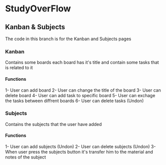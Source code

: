 # StudyOverFlow
## Kanban & Subjects

The code in this branch is for the Kanban and Subjects pages

### Kanban
Contains some boards each board has it's title and contain some tasks that is related to it
#### Functions
1- User can add board
2- User can change the title of the board
3- User can delete board
4- User can add task to specific board
5- User can exchage the tasks between diffrent boards
6- User can delete tasks (Undon)

### Subjects
Contains the subjects that the user have added 
#### Functions
1- User can add subjects (Undon)
2- User can delete subjects (Undon)
3- When user press the subjects button it's transfer him to the material and notes of the subject

